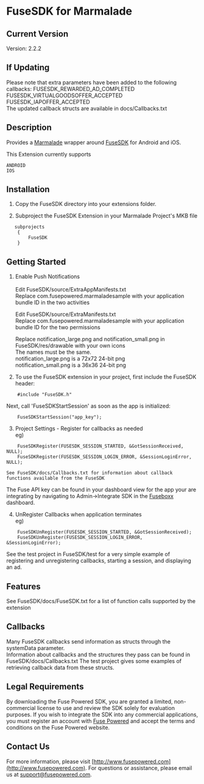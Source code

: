# FuseSDK for Marmalade

## Current Version

Version: 2.2.2

## If Updating
Please note that extra parameters have been added to the following callbacks:
FUSESDK_REWARDED_AD_COMPLETED<br>
FUSESDK_VIRTUALGOODSOFFER_ACCEPTED<br>
FUSESDK_IAPOFFER_ACCEPTED<br>
The updated callback structs are available in docs/Callbacks.txt

## Description

Provides a [Marmalade](http://www.madewithmarmalade.com) wrapper around [FuseSDK](http://www.fuseboxx.com) for Android and iOS.

This Extension currently supports
      
    ANDROID 
	IOS

## Installation
1. Copy the FuseSDK directory into your extensions folder.

2. Subproject the FuseSDK Extension in your Marmalade Project's MKB file
```
   subprojects
    {
        FuseSDK
    }
```

## Getting Started
1. Enable Push Notifications<br><br>
	Edit FuseSDK/source/ExtraAppManifests.txt<br>
		Replace com.fusepowered.marmaladesample with your application bundle ID in the two activities

	Edit FuseSDK/source/ExtraManifests.txt<br>
		Replace com.fusepowered.marmaladesample with your application bundle ID for the two permissions

	Replace notification_large.png and notification_small.png in FuseSDK/res/drawable with your own icons<br>
		The names must be the same.<br>
		notification_large.png is a 72x72 24-bit png<br>
		notification_small.png is a 36x36 24-bit png<br>

2. To use the FuseSDK extension in your project, first include the FuseSDK header:
```
    #include "FuseSDK.h"
```
   
   Next, call 'FuseSDKStartSession' as soon as the app is initialized:
```
    FuseSDKStartSession("app_key"); 
```


3. Project Settings - Register for callbacks as needed<br>
	eg)
```
    FuseSDKRegister(FUSESDK_SESSION_STARTED, &GotSessionReceived, NULL);
    FuseSDKRegister(FUSESDK_SESSION_LOGIN_ERROR, &SessionLoginError, NULL);
```

	See FuseSDK/docs/Callbacks.txt for information about callback functions available from the FuseSDK

   The Fuse API key can be found in your dashboard view for the app your are integrating by navigating to Admin->Integrate SDK in the [Fuseboxx](https://www.fuseboxx.com) dashboard.


4. UnRegister Callbacks when application terminates<br>
	eg)
```
    FuseSDKUnRegister(FUSESDK_SESSION_STARTED, &GotSessionReceived);
    FuseSDKUnRegister(FUSESDK_SESSION_LOGIN_ERROR, &SessionLoginError);
```

See the test project in FuseSDK/test for a very simple example of registering and unregistering callbacks, starting a session, and displaying an ad. 

## Features
See FuseSDK/docs/FuseSDK.txt for a list of function calls supported by the extension

## Callbacks
Many FuseSDK callbacks send information as structs through the systemData parameter.  
Information about callbacks and the structures they pass can be found in FuseSDK/docs/Callbacks.txt
The test project gives some examples of retrieving callback data from these structs.

## Legal Requirements
By downloading the Fuse Powered SDK, you are granted a limited, non-commercial license to use and review the SDK solely for evaluation purposes.  If you wish to integrate the SDK into any commercial applications, you must register an account with [Fuse Powered](https://www.fusepowered.com) and accept the terms and conditions on the Fuse Powered website.

## Contact Us
For more information, please visit [http://www.fusepowered.com](http://www.fusepowered.com). For questions or assistance, please email us at [support@fusepowered.com](mailto:support@fusepowered.com).

